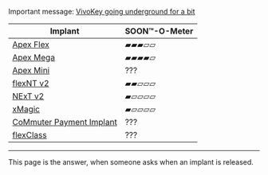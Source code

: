 Important message: [VivoKey going underground for a bit](https://forum.dangerousthings.com/t/vivokey-going-underground-for-a-bit/14410)

| Implant | SOON™-O-Meter |
| ------- | ---------- |
| [Apex Flex](/info#apex-flex) | ▰▰▰▱▱ |
| [Apex Mega](/info#apex-mega) | ▰▰▰▰▱ |
| [Apex Mini](/info#apex-mini) | ??? |
| [flexNT v2](/info#flexnt-v2) | ▰▰▱▱▱ |
| [NExT v2](/info#next-v2) | ▰▱▱▱▱ |
| [xMagic](/info#xmagic) | ▰▱▱▱▱ |
| [CoMmuter Payment Implant](/info#commuter) | ??? |
| [flexClass](/info#flexclass) | ??? |

---

This page is the answer, when someone asks when an implant is released.
